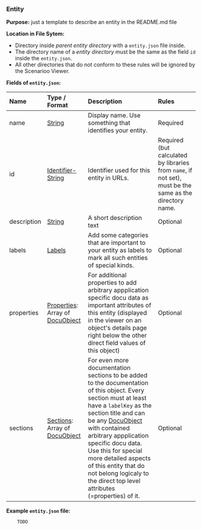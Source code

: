 ### <a name="Entity">Entity</a>

**Purpose:** just a template to describe an entity in the README.md file

**Location in File Sytem:**
* Directory inside *parent entity directory* with a `entity.json` file inside.
* The directory name of a *entity directory* must be the same as the field `id` inside the `entity.json`.
* All other directories that do not conform to these rules will be ignored by the Scenarioo Viewer.

**Fields of `entity.json`:**

Name | Type / Format | Description  | Rules
:---|:---|:---|:---
name        | [String](#String)  | Display name. Use something that identifies your entity. | Required
id          | [Identifier-String](#identifier_string) | Identifier used for this entity in URLs. | Required (but calculated by libraries from `name`, if not set), must be the same as the directory name.
description | [String](#String)  | A short description text | Optional
labels      | [Labels](#Labels)   | Add some categories that are important to your entity as labels to mark all such entities of special kinds. | Optional
properties  | [Properties](#Properties): Array of [DocuObject](#DocuObject) | For additional properties to add arbitrary appplication specific docu data as important attributes of this entity (displayed in the viewer on an object's details page right below the other direct field values of this object) | Optional
sections | [Sections](#Sections): Array of [DocuObject](#DocuObject) | For even more documentation sections to be added to the documentation of this object. Every section must at least have a `labelKey` as the section title and can be any [DocuObject](#DocuObject) with contained arbitrary appplication specific docu data. Use this for special more detailed aspects of this entity that do not belong logicaly to the direct top level attributes (=properties) of it. | Optional

**Example `entity.json` file:**

```
    TODO
```
